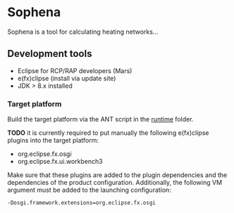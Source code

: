 Sophena
=======
Sophena is a tool for calculating heating networks...

## Development tools
* Eclipse for RCP/RAP developers (Mars)
* e(fx)clipse (install via update site)
* JDK > 8.x installed

### Target platform
Build the target platform via the ANT script in the [runtime](./runtime)
folder.

**TODO** it is currently required to put manually the following e(fx)clipse
plugins into the target platform:

* org.eclipse.fx.osgi
* org.eclipse.fx.ui.workbench3

Make sure that these plugins are added to the plugin dependencies and the
dependencies of the product configuration. Additionally, the following
VM argument must be added to the launching configuration:

    -Dosgi.framework.extensions=org.eclipse.fx.osgi



